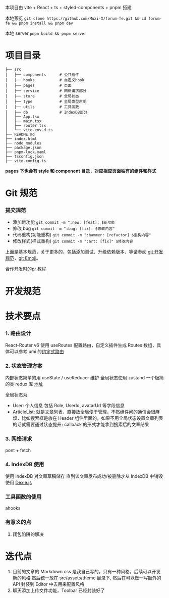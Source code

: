 本项目由 vite + React + ts + styled-components + pnpm 搭建

本地预览 `git clone https://github.com/Muxi-X/forum-fe.git && cd forum-fe && pnpm install && pnpm dev`

本地 server `pnpm build && pnpm server`

# 项目目录

```
├── src
│   ├── components      # 公共组件
│   ├── hooks           # 自定义hook
│   ├── pages           # 页面
│   ├── service         # 网络请求部分
│   ├── store           # 全局状态
│   ├── type            # 全局类型声明
│   ├── utils           # 工具函数
│   ├── db              # IndexDB部分
│   ├── App.tsx
│   ├── main.tsx
│   ├── router.tsx
│   └── vite-env.d.ts
├── README.md
├── index.html
├── node_modules
├── package.json
├── pnpm-lock.yaml
├── tsconfig.json
├── vite.config.ts
```

**pages 下也会有 style 和 component 目录，对应相应页面独有的组件和样式**

# Git 规范

### 提交规范

- 添加新功能 `git commit -m ":new: [feat]: $新功能`
- 修改 bug `git commit -m ":bug: [fix]: $修改内容"`
- 代码重构(功能重构) `git commit -m ":hammer: [refactor] $重构内容"`
- 修改样式(样式重构) `git commit -m ":art: [fix]" $修改内容`

上面是基本规范，关于更多的，包括添加测试、升级依赖版本、等请参阅 [git 开发规范](https://juejin.cn/post/6844903635533594632)，[git Emoji](https://github.com/liuchengxu/git-commit-emoji-cn)。

合作开发时的[pr 教程](https://juejin.cn/post/6949848117072101384)

# 开发规范

# 技术要点

### 1. 路由设计

React-Router v6 使用 useRoutes 配置路由，自定义插件生成 Routes 数组，具体可以参考 umi 的[约定式路由](https://v3.umijs.org/zh-CN/docs/convention-routing)

### 2. 状态管理方案

内部状态简单的用 useState / useReducer 维护
全局状态使用 zustand 一个极简的类 redux 库 [地址](https://github.com/pmndrs/zustand)

全局状态为:

- User: 个人信息 包括 Role, UserId, avatarUrl 等字段信息
- ArticleList: 就是文章列表，直接放全局便于管理，不然组件间的通信会很麻烦，比如搜索框是放在 Header 组件里面的，如果不用全局状态设置文章列表的话就需要通过状态提升+callback 的形式才能拿到搜索后的文章结果

### 3. 网络请求

pont + fetch

### 4. IndexDB 使用

使用 IndexDB 对文章草稿储存 直到该文章发布成功/被删除才从 IndexDB 中销毁 使用 [Dexie.js](https://dexie.org/)

### 工具函数的使用

ahooks

### 有意义的点

1. 闭包陷阱的解决

# 迭代点

1. 目前的文章的 Markdown css 是我自己写的，只有一种风格，后续可以开发新的风格 然后统一放在 src/assets/theme 目录下, 然后在可以做一写额外的 API 封装到 Editor 中去用来配置风格
2. 聊天添加上传文件功能，Toolbar 已经封装好了
